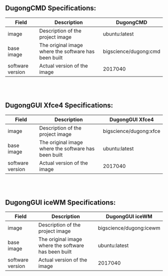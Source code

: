 ## DugongCMD Specifications:

| Field                 | Description                                                                                                                | DugongCMD                                                  |
|-----------------------|----------------------------------------------------------------------------------------------------------------------------|----------------------------------------------------------|
| image            | Description of the project image                                                                       | ubuntu:latest                            |
| base image            | The original image where the software has been built                                                                       | bigscience/dugong:cmd                            |
| software version      | Actual version of the image                                              | 2017040                                |


<br><br>
## DugongGUI Xfce4 Specifications:

| Field                 | Description                                                                                                                | DugongGUI Xfce4                                                  |
|-----------------------|----------------------------------------------------------------------------------------------------------------------------|----------------------------------------------------------|
| image            | Description of the project image                                                                       | bigscience/dugong:xfce                            |
| base image            | The original image where the software has been built                                                                       | ubuntu:latest                            |
| software version      | Actual version of the image                                              | 2017040                                |


<br><br>
## DugongGUI iceWM Specifications:

| Field                 | Description                                                                                                                | DugongGUI iceWM                                                  |
|-----------------------|----------------------------------------------------------------------------------------------------------------------------|----------------------------------------------------------|
| image            | Description of the project image                                                                       | bigscience/dugong:icewm                            |
| base image            | The original image where the software has been built                                                                       | ubuntu:latest                            |
| software version      | Actual version of the image                                              | 2017040                                |
